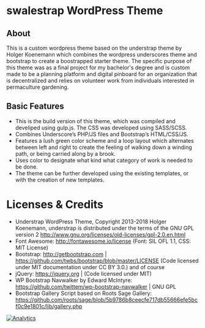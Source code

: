 # swalestrap WordPress Theme 


## About

This is a custom wordpress theme based on the understrap theme by Holger Koenemann which combines the wordpress underscores theme and bootstrap to create a boostrapped starter theme. The specific purpose of this theme was as a final project for my bachelor's degree and is custom made to be a planning platform and digital pinboard for an organization that is decentralized and relies on volunteer work from individuals interested in permaculture gardening.  

## Basic Features

- This is the build version of this theme, which was compiled and develiped using gulp.js. The CSS was developed using SASS/SCSS.
- Combines Underscore’s PHP/JS files and Bootstrap’s HTML/CSS/JS.
- Features a lush green color scheme and a loop layout which alternates between left and right to create the feeling of walking down a winding path, or being carried along by a brook.
- Uses color to designate what kind what category of work is needed to be done.
- The theme can be further developed using the existing templates, or with the creation of new templates.

Licenses & Credits
=


- Understrap WordPress Theme, Copyright 2013-2018 Holger Koenemann, understrap is distributed under the terms of the GNU GPL version 2 http://www.gnu.org/licenses/old-licenses/gpl-2.0.en.html
- Font Awesome: http://fontawesome.io/license (Font: SIL OFL 1.1, CSS: MIT License)
- Bootstrap: http://getbootstrap.com | https://github.com/twbs/bootstrap/blob/master/LICENSE (Code licensed under MIT documentation under CC BY 3.0.)
and of course
- jQuery: https://jquery.org | (Code licensed under MIT)
- WP Bootstrap Navwalker by Edward McIntyre: https://github.com/twittem/wp-bootstrap-navwalker | GNU GPL
- Bootstrap Gallery Script based on Roots Sage Gallery: https://github.com/roots/sage/blob/5b9786b8ceecfe717db55666efe5bcf0c9e1801c/lib/gallery.php


[![Analytics](https://ga-beacon.appspot.com/UA-139292-31/chromeskel_a/readme)](https://github.com/igrigorik/ga-beacon)
